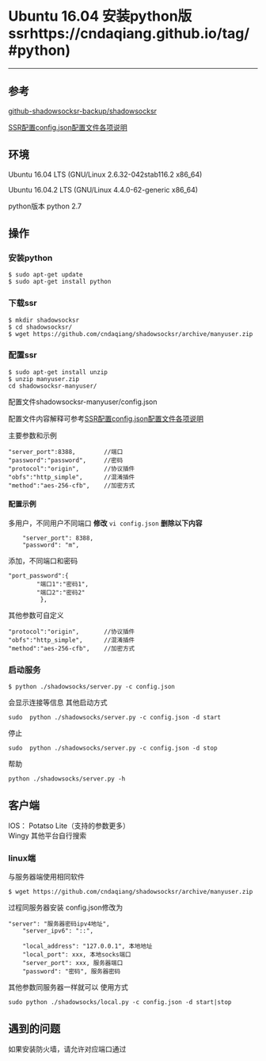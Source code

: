 # Ubuntu 16.04 安装python版ssrhttps://cndaqiang.github.io/tag/#python)

------

## 参考

[github-shadowsocksr-backup/shadowsocksr](https://github.com/shadowsocksr-backup/shadowsocksr)

[SSR配置config.json配置文件各项说明](http://www.zhouxuanyu.com/381.html)

## 环境

Ubuntu 16.04 LTS (GNU/Linux 2.6.32-042stab116.2 x86_64)

Ubuntu 16.04.2 LTS (GNU/Linux 4.4.0-62-generic x86_64)

python版本 python 2.7

## 操作

### 安装python

```
$ sudo apt-get update
$ sudo apt-get install python
```

### 下载ssr

```
$ mkdir shadowsocksr
$ cd shadowsocksr/
$ wget https://github.com/cndaqiang/shadowsocksr/archive/manyuser.zip
```

### 配置ssr

```
$ sudo apt-get install unzip
$ unzip manyuser.zip 
cd shadowsocksr-manyuser/
```

配置文件shadowsocksr-manyuser/config.json

配置文件内容解释可参考[SSR配置config.json配置文件各项说明](http://www.zhouxuanyu.com/381.html)

主要参数和示例

```
"server_port":8388,        //端口
"password":"password",     //密码
"protocol":"origin",       //协议插件
"obfs":"http_simple",      //混淆插件
"method":"aes-256-cfb",    //加密方式
```

#### 配置示例

多用户，不同用户不同端口 **修改** ` vi config.json ` **删除以下内容**

```
    "server_port": 8388,
    "password": "m",
```

添加，不同端口和密码

```
"port_password":{
        "端口1":"密码1",
        "端口2":"密码2"
         },
```

其他参数可自定义

```
"protocol":"origin",       //协议插件
"obfs":"http_simple",      //混淆插件
"method":"aes-256-cfb",    //加密方式
```

### 启动服务

```
$ python ./shadowsocks/server.py -c config.json
```

会显示连接等信息 其他启动方式

```
sudo  python ./shadowsocks/server.py -c config.json -d start
```

停止

```
sudo  python ./shadowsocks/server.py -c config.json -d stop
```

帮助

```
python ./shadowsocks/server.py -h
```

## 客户端

IOS： Potatso Lite（支持的参数更多） </br> Wingy 其他平台自行搜索

### linux端

与服务器端使用相同软件

```
$ wget https://github.com/cndaqiang/shadowsocksr/archive/manyuser.zip
```

过程同服务器安装 config.json修改为

```
"server": "服务器密码ipv4地址",
    "server_ipv6": "::",

    "local_address": "127.0.0.1", 本地地址
    "local_port": xxx, 本地socks端口
    "server_port": xxx, 服务器端口
    "password": "密码", 服务器密码
```

其他参数同服务器一样就可以
使用方式

```
sudo python ./shadowsocks/local.py -c config.json -d start|stop
```

## 遇到的问题

如果安装防火墙，请允许对应端口通过